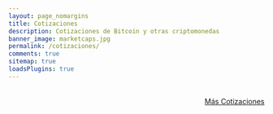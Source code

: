 ```yaml
---
layout: page_nomargins
title: Cotizaciones
description: Cotizaciones de Bitcoin y otras criptomonedas
banner_image: marketcaps.jpg
permalink: /cotizaciones/
comments: true
sitemap: true
loadsPlugins: true
---
```


<!-- table must allow to select either EUR or USD (both included in the response) -->

<!-- we will receive 300 results from the API, and sort / filter them directly in the frontend -->

<table id="marketcaps-table" class="display" width="100%"></table>

<div style="text-align:right">
	<a href="https://coinmarketcap.com/">Más Cotizaciones</a>
</div>

<script type="text/javascript" src="{{ site.baseurl }}/js/plugins.js?{{site.time | date: '%s%N'}}"></script>

<script type="text/javascript" src="https://cdn.datatables.net/v/dt/dt-1.10.16/datatables.min.js"></script>

<script type="text/javascript" src="https://cdn.datatables.net/responsive/2.2.1/js/dataTables.responsive.min.js"></script>

<script type="text/javascript" src="{{ site.baseurl }}/js/marketcaps.js?{{site.time | date: '%s%N'}}"></script>
